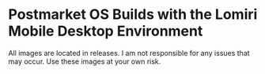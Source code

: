 # Postmarket OS Builds with the Lomiri Mobile Desktop Environment
All images are located in releases. I am not responsible for any issues that may occur. Use these images at your own risk.
